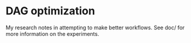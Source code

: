 # DAG optimization

My research notes in attempting to make better workflows.  See doc/ for more
information on the experiments.
